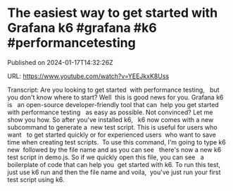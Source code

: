 # The easiest way to get started with Grafana k6 #grafana #k6 #performancetesting



Published on 2024-01-17T14:32:26Z

URL: https://www.youtube.com/watch?v=YEEJkxK8Uss

Transcript: Are you looking to get started 
with performance testing,   but you don't know where to start? Well 
this is good news for you. Grafana k6 is   an open-source developer-friendly tool that can 
help you get started with performance testing   as easy as possible. Not convinced? Let me 
show you how. So after you've installed k6,   k6 now comes with a new subcommand to generate a 
new test script. This is useful for users who want   to get started quickly or for experienced users 
who want to save time when creating test scripts.  To use this command, I'm going to type k6 new 
followed by the file name and as you can see   there's now a new k6 test script in demo.js.
So if we quickly open this file, you can see   a boilerplate of code that can help you 
get started with k6. To run this test,   just use k6 run and then the file name and voila, 
you've just run your first test script using k6.

